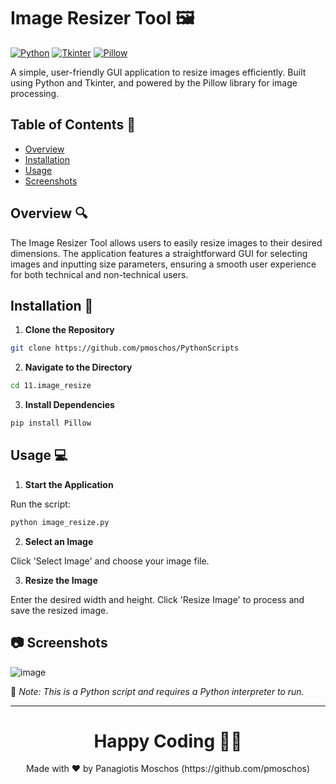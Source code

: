 # Image Resizer Tool :framed_picture:

[![Python](https://img.shields.io/badge/python-v3.7+-blue.svg)](https://www.python.org/)
[![Tkinter](https://img.shields.io/badge/Tkinter-GUI-blue)](https://docs.python.org/3/library/tk.html)
[![Pillow](https://img.shields.io/badge/Pillow-Image%20Processing-orange)](https://pillow.readthedocs.io/)

A simple, user-friendly GUI application to resize images efficiently. Built using Python and Tkinter, and powered by the Pillow library for image processing.

## Table of Contents :bookmark_tabs:
- [Overview](#overview)
- [Installation](#installation)
- [Usage](#usage)
- [Screenshots](#screenshots)

## Overview :mag:
The Image Resizer Tool allows users to easily resize images to their desired dimensions. The application features a straightforward GUI for selecting images and inputting size parameters, ensuring a smooth user experience for both technical and non-technical users.

## Installation :wrench:
1. **Clone the Repository**
```bash
git clone https://github.com/pmoschos/PythonScripts
```

2. **Navigate to the Directory**
```bash
cd 11.image_resize
```

3. **Install Dependencies**
```bash
pip install Pillow
```

## Usage :computer:
1. **Start the Application**

Run the script:
```bash
python image_resize.py
```

2. **Select an Image**

Click 'Select Image' and choose your image file.

3. **Resize the Image**

Enter the desired width and height.
Click 'Resize Image' to process and save the resized image.

## :camera: Screenshots
![image](https://github.com/pmoschos/pmoschos/assets/133533759/2b9f0516-e661-4cdc-9287-1dfe3b3c61f1)

🔗 *Note: This is a Python script and requires a Python interpreter to run.*

---

<h1 align=center>Happy Coding 👨‍💻 </h1>

<p align="center">
  Made with ❤️ by Panagiotis Moschos (https://github.com/pmoschos)
</p>